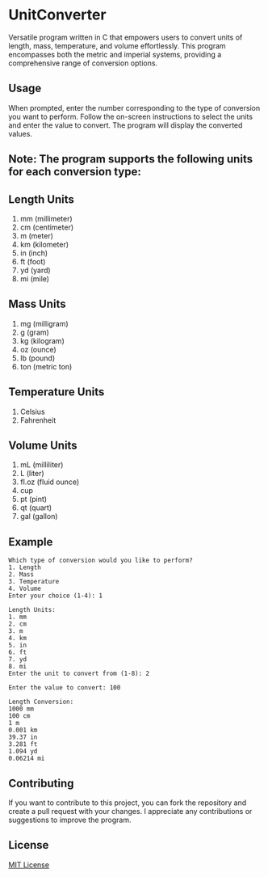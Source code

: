 # UnitConverter
 Versatile program written in C that empowers users to convert units of length, mass, temperature, and volume effortlessly. This program encompasses both the metric and imperial systems, providing a comprehensive range of conversion options.

## Usage
When prompted, enter the number corresponding to the type of conversion you want to perform.
Follow the on-screen instructions to select the units and enter the value to convert.
The program will display the converted values.

## Note: The program supports the following units for each conversion type:
## Length Units
1. mm (millimeter)
2. cm (centimeter)
3. m (meter)
4. km (kilometer)
5. in (inch)
6. ft (foot)
7. yd (yard)
8. mi (mile)
## Mass Units
1. mg (milligram)
2. g (gram)
3. kg (kilogram)
4. oz (ounce)
5. lb (pound)
6. ton (metric ton)
## Temperature Units
1. Celsius
2. Fahrenheit
## Volume Units
1. mL (milliliter)
2. L (liter)
3. fl.oz (fluid ounce)
4. cup
5. pt (pint)
6. qt (quart)
7. gal (gallon)

## Example
```Welcome to the Unit Converter!
Which type of conversion would you like to perform?
1. Length
2. Mass
3. Temperature
4. Volume
Enter your choice (1-4): 1

Length Units:
1. mm
2. cm
3. m
4. km
5. in
6. ft
7. yd
8. mi
Enter the unit to convert from (1-8): 2

Enter the value to convert: 100

Length Conversion:
1000 mm
100 cm
1 m
0.001 km
39.37 in
3.281 ft
1.094 yd
0.06214 mi
```

## Contributing
If you want to contribute to this project, you can fork the repository and create a pull request with your changes. I appreciate any contributions or suggestions to improve the program.

## License
[MIT License](LICENSE)
